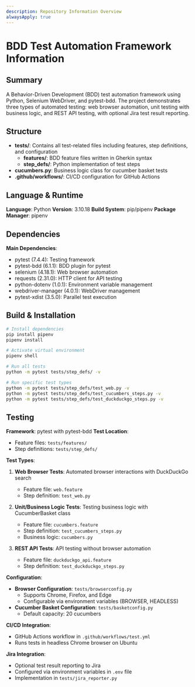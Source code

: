 ```yaml
---
description: Repository Information Overview
alwaysApply: true
---
```


# BDD Test Automation Framework Information

## Summary
A Behavior-Driven Development (BDD) test automation framework using Python, Selenium WebDriver, and pytest-bdd. The project demonstrates three types of automated testing: web browser automation, unit testing with business logic, and REST API testing, with optional Jira test result reporting.

## Structure
- **tests/**: Contains all test-related files including features, step definitions, and configuration
  - **features/**: BDD feature files written in Gherkin syntax
  - **step_defs/**: Python implementation of test steps
- **cucumbers.py**: Business logic class for cucumber basket tests
- **.github/workflows/**: CI/CD configuration for GitHub Actions

## Language & Runtime
**Language**: Python
**Version**: 3.10.18
**Build System**: pip/pipenv
**Package Manager**: pipenv

## Dependencies
**Main Dependencies**:
- pytest (7.4.4): Testing framework
- pytest-bdd (6.1.1): BDD plugin for pytest
- selenium (4.18.1): Web browser automation
- requests (2.31.0): HTTP client for API testing
- python-dotenv (1.0.1): Environment variable management
- webdriver-manager (4.0.1): WebDriver management
- pytest-xdist (3.5.0): Parallel test execution

## Build & Installation
```bash
# Install dependencies
pip install pipenv
pipenv install

# Activate virtual environment
pipenv shell

# Run all tests
python -m pytest tests/step_defs/ -v

# Run specific test types
python -m pytest tests/step_defs/test_web.py -v
python -m pytest tests/step_defs/test_cucumbers_steps.py -v
python -m pytest tests/step_defs/test_duckduckgo_steps.py -v
```

## Testing
**Framework**: pytest with pytest-bdd
**Test Location**: 
- Feature files: `tests/features/`
- Step definitions: `tests/step_defs/`

**Test Types**:
1. **Web Browser Tests**: Automated browser interactions with DuckDuckGo search
   - Feature file: `web.feature`
   - Step definition: `test_web.py`

2. **Unit/Business Logic Tests**: Testing business logic with CucumberBasket class
   - Feature file: `cucumbers.feature`
   - Step definition: `test_cucumbers_steps.py`
   - Business logic: `cucumbers.py`

3. **REST API Tests**: API testing without browser automation
   - Feature file: `duckduckgo_api.feature`
   - Step definition: `test_duckduckgo_steps.py`

**Configuration**:
- **Browser Configuration**: `tests/browserconfig.py`
  - Supports Chrome, Firefox, and Edge
  - Configurable via environment variables (BROWSER, HEADLESS)
- **Cucumber Basket Configuration**: `tests/basketconfig.py`
  - Default capacity: 20 cucumbers

**CI/CD Integration**:
- GitHub Actions workflow in `.github/workflows/test.yml`
- Runs tests in headless Chrome browser on Ubuntu

**Jira Integration**:
- Optional test result reporting to Jira
- Configured via environment variables in `.env` file
- Implementation in `tests/jira_reporter.py`